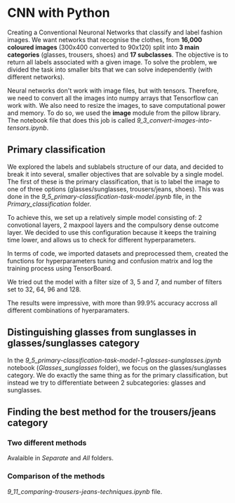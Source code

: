 # CNN with Python

Creating a Conventional Neuronal Networks that classify and label fashion images. We want networks that recognise the clothes, from **16,000 coloured images** (300x400 converted to 90x120) split into **3 main categories** (glasses, trousers, shoes) and **17 subclasses**. The objective is to return all labels associated with a given image. To solve the problem, we divided the task into smaller bits that we can solve independently (with different networks).

Neural networks don't work with image files, but with tensors. Therefore, we need to convert all the images into numpy arrays that Tensorflow can work with. We also need to resize the images, to save computational power and memory. To do so, we used the **image** module from the pillow library. The notebook file that does this job is called *9_3_convert-images-into-tensors.ipynb*.

## Primary classification

We explored the labels and sublabels structure of our data, and decided to break it into several, smaller objectives that are solvable by a single model. The first of these is the primary classification, that is to label the image to one of three options (glasses/sunglasses, trousers/jeans, shoes). This was done in the *9_5_primary-classification-task-model.ipynb* file, in the *Primary_classification* folder.

To achieve this, we set up a relatively simple model consisting of: 2 convotional layers, 2 maxpool layers and the compulsory dense outcome layer. We decided to use this configuration because it keeps the training time lower, and allows us to check for different hyperparameters.

In terms of code, we imported datasets and preprocessed them, created the functions for hyperparameters tuning and confusion matrix and log the training process using TensorBoard.

We tried out the model with a filter size of 3, 5 and 7, and number of filters set to 32, 64, 96 and 128.

The results were impressive, with more than 99.9% accuracy accross all different combinations of hyerparamaters.

## Distinguishing glasses from sunglasses in glasses/sunglasses category

In the *9_5_primary-classification-task-model-1-glasses-sunglasses.ipynb* notebook (*Glasses_sunglasses* folder), we focus on the glasses/sunglasses category. We do exactly the same thing as for the primary classification, but instead we try to differentiate between 2 subcategories: glasses and sunglasses.

## Finding the best method for the trousers/jeans category

### Two different methods

Avalaible in *Separate* and *All* folders.

### Comparison of the methods

*9_11_comparing-trousers-jeans-techniques.ipynb* file.
